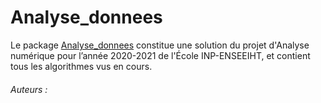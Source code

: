 # Analyse_donnees

Le package [Analyse_donnees](https://github.com/mathn7/Analyse_de_donnees) constitue une 
solution du projet d'Analyse numérique pour l’année 2020-2021 de l'École INP-ENSEEIHT, 
et contient tous les algorithmes vus en cours.

###### Auteurs : 
